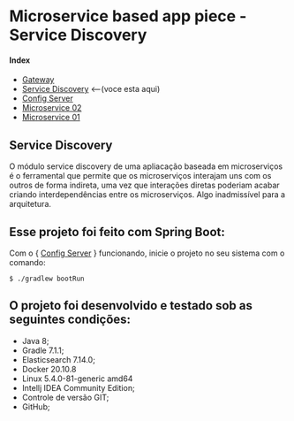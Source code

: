 # Microservice based app piece - Service Discovery

#### Index

* [Gateway](https://github.com/PedrosUsername/gateway)
* [Service Discovery](https://github.com/PedrosUsername/service_discovery) <--(voce esta aqui)
* [Config Server](https://github.com/PedrosUsername/config_server)
* [Microservice 02](https://github.com/PedrosUsername/microservice_02)
* [Microservice 01](https://github.com/PedrosUsername/microservice_01)

## Service Discovery

O módulo service discovery de uma apliacação baseada em microserviços é o ferramental que permite que os
microserviços interajam uns com os outros de forma indireta, uma vez que interações diretas poderiam
acabar criando interdependências entre os microserviços. Algo inadmissível para a arquitetura.

## Esse projeto foi feito com Spring Boot:

Com o { [Config Server](https://github.com/PedrosUsername/config_server) } funcionando, inicie o projeto no seu sistema com o comando:

```shell script
$ ./gradlew bootRun
```

## O projeto foi desenvolvido e testado sob as seguintes condições:

* Java 8;
* Gradle 7.1.1;
* Elasticsearch 7.14.0;
* Docker 20.10.8
* Linux 5.4.0-81-generic amd64
* Intellj IDEA Community Edition;
* Controle de versão GIT;
* GitHub;
